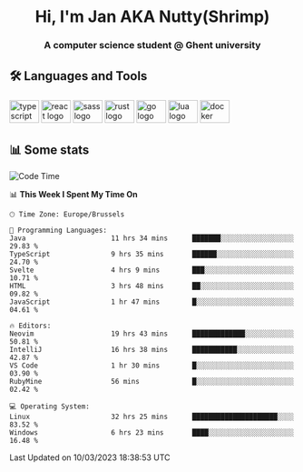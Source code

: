 <h1 align="center">Hi, I'm Jan AKA Nutty(Shrimp)</h1>
<h3 align="center">A computer science student @ Ghent university</h3>

<h2 align="left">🛠️ Languages and Tools</h2>

###

<div align="left">
  <img src="https://cdn.jsdelivr.net/gh/devicons/devicon/icons/typescript/typescript-original.svg" height="40" width="52" alt="typescript logo"  />
  <img src="https://cdn.jsdelivr.net/gh/devicons/devicon/icons/react/react-original.svg" height="40" width="52" alt="react logo"  />
  <img src="https://cdn.jsdelivr.net/gh/devicons/devicon/icons/sass/sass-original.svg" height="40" width="52" alt="sass logo"  />
  <img src="https://cdn.jsdelivr.net/gh/devicons/devicon/icons/rust/rust-plain.svg" height="40" width="52" alt="rust logo"  />
  <img src="https://cdn.jsdelivr.net/gh/devicons/devicon/icons/go/go-original.svg" height="40" width="52" alt="go logo"  />
  <img src="https://cdn.jsdelivr.net/gh/devicons/devicon/icons/lua/lua-original.svg" height="40" width="52" alt="lua logo"  />
  <img src="https://cdn.jsdelivr.net/gh/devicons/devicon/icons/docker/docker-original.svg" height="40" width="52" alt="docker logo"  />
</div>

<h2>📊 Some stats</h2>

<!--START_SECTION:waka-->
![Code Time](http://img.shields.io/badge/Code%20Time-2%2C786%20hrs%2039%20mins-blue)

📊 **This Week I Spent My Time On** 

```text
🕑︎ Time Zone: Europe/Brussels

💬 Programming Languages: 
Java                     11 hrs 34 mins      ███████░░░░░░░░░░░░░░░░░░   29.83 % 
TypeScript               9 hrs 35 mins       ██████░░░░░░░░░░░░░░░░░░░   24.70 % 
Svelte                   4 hrs 9 mins        ███░░░░░░░░░░░░░░░░░░░░░░   10.71 % 
HTML                     3 hrs 48 mins       ██░░░░░░░░░░░░░░░░░░░░░░░   09.82 % 
JavaScript               1 hr 47 mins        █░░░░░░░░░░░░░░░░░░░░░░░░   04.61 % 

🔥 Editors: 
Neovim                   19 hrs 43 mins      █████████████░░░░░░░░░░░░   50.81 % 
IntelliJ                 16 hrs 38 mins      ███████████░░░░░░░░░░░░░░   42.87 % 
VS Code                  1 hr 30 mins        █░░░░░░░░░░░░░░░░░░░░░░░░   03.90 % 
RubyMine                 56 mins             █░░░░░░░░░░░░░░░░░░░░░░░░   02.42 % 

💻 Operating System: 
Linux                    32 hrs 25 mins      █████████████████████░░░░   83.52 % 
Windows                  6 hrs 23 mins       ████░░░░░░░░░░░░░░░░░░░░░   16.48 % 
```


 Last Updated on 10/03/2023 18:38:53 UTC
<!--END_SECTION:waka-->
